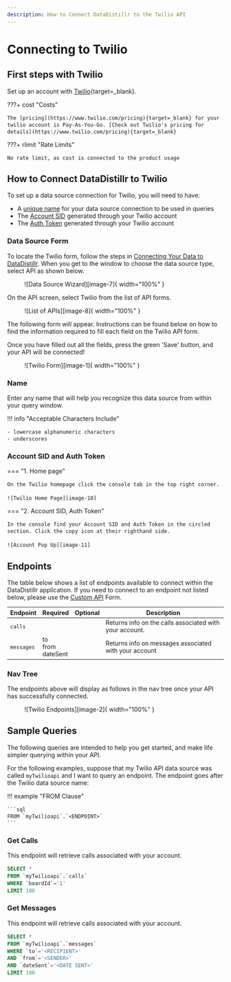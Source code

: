```yaml
---
description: How to Connect DataDistillr to the Twilio API
---
```


# Connecting to Twilio

## First steps with Twilio
Set up an account with [Twilio](https://www.twilio.com/try-twilio){target=_blank}.

???+ cost "Costs"
    
    The [pricing](https://www.twilio.com/pricing){target=_blank} for your twilio account is Pay-As-You-Go. [Check out Twilio's pricing for details](https://www.twilio.com/pricing){target=_blank}

???+ rlimit "Rate Limits"

    No rate limit, as cost is connected to the product usage 

## How to Connect DataDistillr to Twilio
To set up a data source connection for Twilio, you will need to have:

- A [unique name](#name) for your data source connection to be used in queries
- The [Account SID](#api-key) generated through your Twilio account
- The [Auth Token](#api-key) generated through your Twilio account

### Data Source Form
To locate the Twilio form, follow the steps in [Connecting Your Data to DataDistillr](../../). When you get to the window to choose the data source type, select API as shown below.

<figure markdown>
  ![Data Source Wizard][image-7]{ width="100%" }
</figure>



On the API screen, select Twilio from the list of API forms.

<figure markdown>
  ![List of APIs][image-8]{ width="100%" }
</figure>



The following form will appear. Instructions can be found below on how to find the information required to fill each field on the Twilio API form.

Once you have filled out all the fields, press the green 'Save' button, and your API will be connected!

<figure markdown>
  ![Twilio Form][image-1]{ width="100%" }
</figure>


### Name
Enter any name that will help you recognize this data source from within your query window.

!!! info "Acceptable Characters Include"

    - lowercase alphanumeric characters
    - underscores


### Account SID and Auth Token

=== "1. Home page"

    On the Twilio homepage click the console tab in the top right corner.

    ![Twilio Home Page][image-10]

=== "2. Account SID, Auth Token"

    In the console find your Account SID and Auth Token in the circled section. Click the copy icon at their righthand side.

    ![Account Pop Up][image-11]


## Endpoints
The table below shows a list of endpoints available to connect within the DataDistillr application. If you need to connect to an endpoint not listed below, please use the [Custom API](custom-apis.md) Form.

| Endpoint   | Required               | Optional | Description                                             |
|------------|------------------------|----------|---------------------------------------------------------|
| `calls`    |                        |          | Returns info on the calls associated with your account. |
| `messages` | to<br>from<br>dateSent |          | Returns info on messages associated with your account   |



### Nav Tree
The endpoints above will display as follows in the nav tree once your API has successfully connected.

<figure markdown>
  ![Twilio Endpoints][image-2]{ width="100%" }
</figure>


## Sample Queries
The following queries are intended to help you get started, and make life simpler querying within your API.

For the following examples, suppose that my Twilio API data source was called `myTwilioapi` and I want to query an endpoint. The endpoint goes after the Twilio data source name:

!!! example "FROM Clause"

    ```sql
    FROM `myTwilioapi`.`<ENDPOINT>`
    ```



### Get Calls
This endpoint will retrieve calls associated with your account.

```sql
SELECT *
FROM `myTwilioapi`.`calls`
WHERE `boardId`='1'
LIMIT 100
```

### Get Messages
This endpoint will retrieve calls associated with your account.

```sql
SELECT *
FROM `myTwilioapi`.`messages`
WHERE `to`='<RECIPIENT>'
AND `from`='<SENDER>'
AND `dateSent`='<DATE SENT>'
LIMIT 100
```



[image-1]: ../../img/api/twilio/twilio-form.png
[image-2]: ../../img/api/twilio/twilio-navtree.png
[image-7]: ../../img/api/data-source-wizard-api-light.png
[image-8]: ../../img/api/twilio/twilio-api-select.jpeg
[image-10]: ../../img/api/twilio/twilio-console.png
[image-11]: ../../img/api/twilio/twilio-creds.png